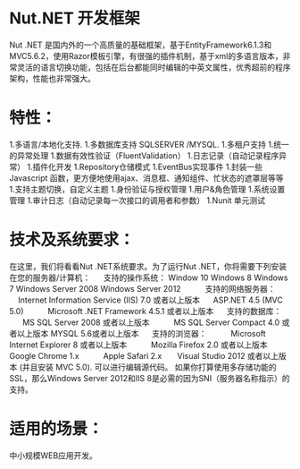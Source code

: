 # Nut.NET 开发框架


Nut .NET 是国内外的一个高质量的基础框架，基于EntityFramework6.1.3和MVC5.6.2，使用Razor模板引擎，有很强的插件机制，基于xml的多语言版本，非常灵活的语言切换功能，包括在后台都能同时编辑的中英文属性，优秀超前的程序架构，性能也非常强大。
# 特性：

1.多语言/本地化支持.
1.多数据库支持 SQLSERVER /MYSQL.
1.多租户支持
1.统一的异常处理
1.数据有效性验证（FluentValidation）
1.日志记录（自动记录程序异常）
1.插件化开发
1.Repository仓储模式
1.EventBus实现事件
1.封装一些Javascript 函数，更方便地使用ajax、消息框、通知组件、忙状态的遮罩层等等
1.支持主题切换，自定义主题
1.身份验证与授权管理
1.用户&角色管理
1.系统设置管理
1.审计日志（自动记录每一次接口的调用者和参数）
1.Nunit 单元测试
# 技术及系统要求：
在这里，我们将看看Nut .NET系统要求。为了运行Nut .NET，你将需要下列安装在您的服务器/计算机：
     支持的操作系统：
Window 10
Windows 8
	Windows 7
	Windows Server 2008
	Windows Server 2012      
    支持的网络服务器：
          Internet Information Service (IIS) 7.0 或者以上版本
     ASP.NET 4.5 (MVC 5.0)
          Microsoft .NET Framework 4.5.1 或者以上版本
     支持的数据库：
          MS SQL Server 2008 或者以上版本
          MS SQL Server Compact 4.0 或者以上版本
 MYSQL 5.6或者以上版本
     支持的浏览器：
          Microsoft Internet Explorer 8 或者以上版本
          Mozilla Firefox 2.0 或者以上版本
          Google Chrome 1.x
          	 Apple Safari 2.x
      Visual Studio 2012 或者以上版本 (并且安装 MVC 5.0). 可以进行编辑源代码。
如果你打算使用多存储功能的SSL，那么Windows Server 2012和IIS 8是必需的因为SNI（服务器名称指示）的支持。

# 适用的场景：
中小规模WEB应用开发。
